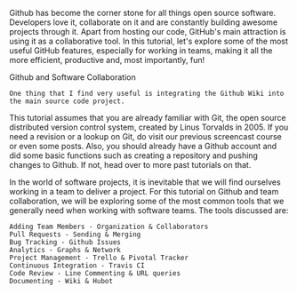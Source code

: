 Github has become the corner stone for all things open source software. Developers love it, collaborate on it and are constantly building awesome projects through it. Apart from hosting our code, GitHub's main attraction is using it as a collaborative tool. In this tutorial, let's explore some of the most useful GitHub features, especially for working in teams, making it all the more efficient, productive and, most importantly, fun!

Github and Software Collaboration

    One thing that I find very useful is integrating the Github Wiki into the main source code project.

This tutorial assumes that you are already familiar with Git, the open source distributed version control system, created by Linus Torvalds in 2005. If you need a revision or a lookup on Git, do visit our previous screencast course or even some posts. Also, you should already have a Github account and did some basic functions such as creating a repository and pushing changes to Github. If not, head over to more past tutorials on that.

In the world of software projects, it is inevitable that we will find ourselves working in a team to deliver a project. For this tutorial on Github and team collaboration, we will be exploring some of the most common tools that we generally need when working with software teams. The tools discussed are:

    Adding Team Members - Organization & Collaborators
    Pull Requests - Sending & Merging
    Bug Tracking - Github Issues
    Analytics - Graphs & Network
    Project Management - Trello & Pivotal Tracker
    Continuous Integration - Travis CI
    Code Review - Line Commenting & URL queries
    Documenting - Wiki & Hubot
